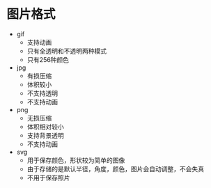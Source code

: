 # 图片格式
* gif
	+ 支持动画
	+ 只有全透明和不透明两种模式
	+ 只有256种颜色
* jpg
	+ 有损压缩
	+ 体积较小
	+ 不支持透明
	+ 不支持动画
* png
	+ 无损压缩
	+ 体积相对较小
	+ 支持背景透明
	+ 不支持动画
* svg
	+ 用于保存颜色，形状较为简单的图像
	+ 由于存储的是默认半径，角度，颜色，图片会自动调整，不会失真
	+ 不用于保存照片

